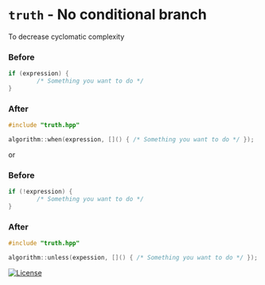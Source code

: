 # `truth` - No conditional branch

To decrease cyclomatic complexity

### Before

```cpp
if (expression) {
        /* Something you want to do */
}
```

### After

```cpp
#include "truth.hpp"

algorithm::when(expression, []() { /* Something you want to do */ });
```

or

### Before

```cpp
if (!expression) {
        /* Something you want to do */
}
```

### After

```cpp
#include "truth.hpp"

algorithm::unless(expession, []() { /* Something you want to do */ });
```

[![License](https://img.shields.io/badge/License-BSD%203--Clause-orange.svg)](https://opensource.org/licenses/BSD-3-Clause)
